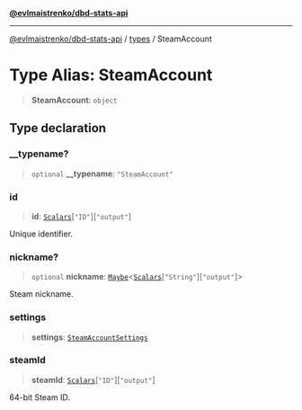 [**@evlmaistrenko/dbd-stats-api**](../../../README.md)

---

[@evlmaistrenko/dbd-stats-api](../../../README.md) / [types](../README.md) / SteamAccount

# Type Alias: SteamAccount

> **SteamAccount**: `object`

## Type declaration

### \_\_typename?

> `optional` **\_\_typename**: `"SteamAccount"`

### id

> **id**: [`Scalars`](Scalars.md)\[`"ID"`\]\[`"output"`\]

Unique identifier.

### nickname?

> `optional` **nickname**: [`Maybe`](Maybe.md)\<[`Scalars`](Scalars.md)\[`"String"`\]\[`"output"`\]\>

Steam nickname.

### settings

> **settings**: [`SteamAccountSettings`](SteamAccountSettings.md)

### steamId

> **steamId**: [`Scalars`](Scalars.md)\[`"ID"`\]\[`"output"`\]

64-bit Steam ID.

